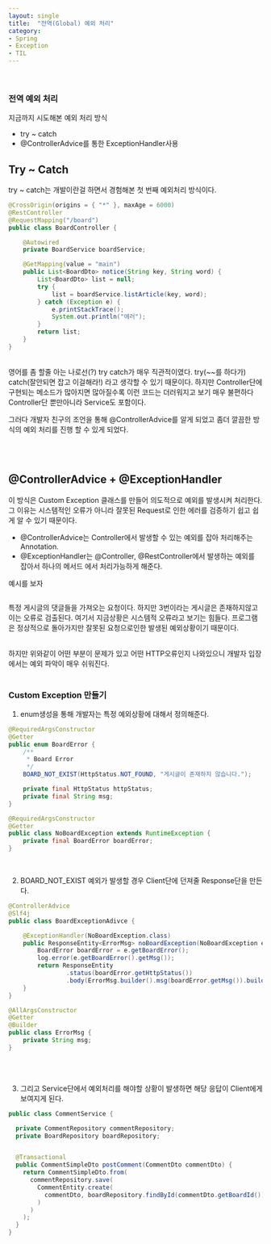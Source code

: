 ```yaml
---
layout: single
title:  "전역(Global) 예외 처리"
category:
- Spring
- Exception
- TIL
---
```


<br/>

### 전역 예외 처리
지금까지 시도해본 예외 처리 방식
- try ~ catch
- @ControllerAdvice를 통한 ExceptionHandler사용

## Try ~ Catch
try ~ catch는 개발이란걸 하면서 경험해본 첫 번째 예외처리 방식이다. 

~~~java
@CrossOrigin(origins = { "*" }, maxAge = 6000)
@RestController
@RequestMapping("/board")
public class BoardController {

    @Autowired
    private BoardService boardService;

    @GetMapping(value = "main")
    public List<BoardDto> notice(String key, String word) {
        List<BoardDto> list = null;
        try {
            list = boardService.listArticle(key, word);
        } catch (Exception e) {
            e.printStackTrace();
            System.out.println("에러");
        }
        return list;
    }
}
~~~

<br/>
영어를 좀 할줄 아는 나로선(?) try catch가 매우 직관적이였다. try(~~를 하다가) catch(잘안되면 잡고 이걸해라!) 라고 생각할 수 있기 때문이다.
하지만 Controller단에 구현되는 메소드가 많아지면 많아질수록 이런 코드는 더러워지고 보기 매우 불편하다 Controller단 뿐만아니라 Service도 포함이다.


<br/>

그러다 개발자 친구의 조언을 통해 @ControllerAdvice를 알게 되었고 좀더 깔끔한 방식의 예외 처리를 진행 할 수 있게 되었다.

<br/>

<br/>

## @ControllerAdvice + @ExceptionHandler
이 방식은 Custom Exception 클래스를 만들어 의도적으로 예외를 발생시켜 처리한다. 그 이유는 시스템적인 오류가 아니라 잘못된 Request로 인한 에러를 검증하기 쉽고 쉽게 알 수 있기 때문이다.

- @ControllerAdvice는 Controller에서 발생할 수 있는 예외를 잡아 처리해주는 Annotation.
- @ExceptionHandler는 @Controller, @RestController에서 발생하는 예외를 잡아서 하나의 메서드 에서 처리가능하게 해준다.

예시를 보자<br/>
~~~text

~~~
특정 게시글의 댓글들을 가져오는 요청이다. 하지만 3번이라는 게시글은 존재하지않고 이는 오류로 검출된다. 여기서 지금상황은 시스템적 오류라고 보기는 힘들다.
프로그램은 정상적으로 돌아가지만 잘못된 요청으로인한 발생된 예외상황이기 때문이다.

<br/>
하지만 위와같이 어떤 부분이 문제가 있고 어떤 HTTP오류인지 나와있으니 개발자 입장에서는 예외 파악이 매우 쉬워진다.

<br/>

<br/>

### Custom Exception 만들기
1. enum생성을 통해 개발자는 특정 예외상황에 대해서 정의해준다.
~~~java
@RequiredArgsConstructor
@Getter
public enum BoardError {
    /**
     * Board Error
     */
    BOARD_NOT_EXIST(HttpStatus.NOT_FOUND, "게시글이 존재하지 않습니다.");

    private final HttpStatus httpStatus;
    private final String msg;
}
~~~

~~~java
@RequiredArgsConstructor
@Getter
public class NoBoardException extends RuntimeException {
    private final BoardError boardError;
}
~~~

<br/>

2. BOARD_NOT_EXIST 예외가 발생할 경우 Client단에 던져줄 Response단을 만든다.

~~~java
@ControllerAdvice
@Slf4j
public class BoardExceptionAdivce {

    @ExceptionHandler(NoBoardException.class)
    public ResponseEntity<ErrorMsg> noBoardException(NoBoardException e) {
        BoardError boardError = e.getBoardError();
        log.error(e.getBoardError().getMsg());
        return ResponseEntity
                .status(boardError.getHttpStatus())
                .body(ErrorMsg.builder().msg(boardError.getMsg()).build());
    }
}
~~~

~~~java
@AllArgsConstructor
@Getter
@Builder
public class ErrorMsg {
    private String msg;
}
~~~ 

<br/>

<br/>

3. 그리고 Service단에서 예외처리를 해야할 상황이 발생하면 해당 응답이 Client에게 보여지게 된다.
~~~java
public class CommentService {

  private CommentRepository commentRepository;
  private BoardRepository boardRepository;


  @Transactional
  public CommentSimpleDto postComment(CommentDto commentDto) {
    return CommentSimpleDto.from(
      commentRepository.save(
        CommentEntity.create(
          commentDto, boardRepository.findById(commentDto.getBoardId()).orElseThrow(() -> new NoBoardException(BoardError.BOARD_NOT_EXIST))
        )
      )
    );
  }
}
~~~

